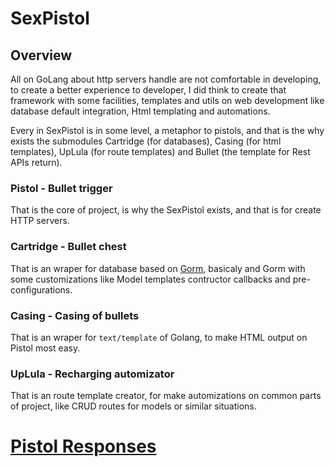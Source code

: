 # SexPistol



## Overview

All on GoLang about http servers handle are not comfortable in developing, to create a better experience to developer, I did think to create that framework with some facilities, templates and utils on web development like database default integration, Html templating and automations.

Every in SexPistol is in some level, a metaphor to pistols, and that is the why exists the submodules Cartridge (for databases), Casing (for html templates), UpLula (for route templates) and Bullet (the template for Rest APIs return).

### Pistol - Bullet trigger

That is the core of project, is why the SexPistol exists, and that is for create HTTP servers.

### Cartridge - Bullet chest

That is an wraper for database based on [Gorm](gorm.io), basicaly and Gorm with some customizations like Model templates contructor callbacks and pre-configurations.

### Casing - Casing of bullets

That is an wraper for `text/template` of Golang, to make HTML output on Pistol most easy.

### UpLula - Recharging automizator

That is an route template creator, for make automizations on common parts of project, like CRUD routes for models or similar situations.

# [Pistol Responses](./pistol-responses.html)